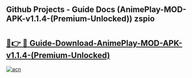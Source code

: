 ## Github Projects - Guide Docs (AnimePlay-MOD-APK-v1.1.4-(Premium-Unlocked)) zspio

# <h2><a href="https://apkcomod.com?title=AnimePlay-MOD-APK-v1.1.4-(Premium-Unlocked)">🔗👉 🔴 Guide-Download-AnimePlay-MOD-APK-v1.1.4-(Premium-Unlocked) </a></h2>

[![acn](https://github.com/user-attachments/assets/0f9c940e-d8b0-45ae-aac7-cd30a18b3e1c)](https://apkcomod.com?title=AnimePlay-MOD-APK-v1.1.4-(Premium-Unlocked))

